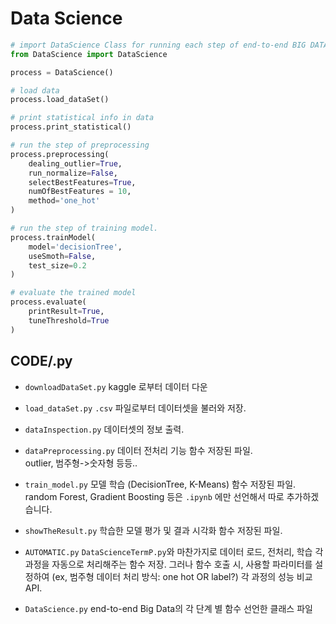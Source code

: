 # Data Science
``` python
# import DataScience Class for running each step of end-to-end BIG DATA process
from DataScience import DataScience
```

``` python
process = DataScience()
```

``` python
# load data
process.load_dataSet()
```
  
``` python
# print statistical info in data
process.print_statistical()
```

``` python
# run the step of preprocessing
process.preprocessing(
    dealing_outlier=True,
    run_normalize=False,
    selectBestFeatures=True,
    numOfBestFeatures = 10,
    method='one_hot'
)
```

``` python
# run the step of training model.
process.trainModel(
    model='decisionTree',
    useSmoth=False,
    test_size=0.2
)
```
  
``` python
# evaluate the trained model
process.evaluate(
    printResult=True,
    tuneThreshold=True
)
```
  
## CODE/.py
- `downloadDataSet.py`
kaggle 로부터 데이터 다운 

- `load_dataSet.py`
`.csv` 파일로부터 데이터셋을 불러와 저장.

- `dataInspection.py`
데이터셋의 정보 출력.

- `dataPreprocessing.py`
데이터 전처리 기능 함수 저장된 파일.  
outlier, 범주형->숫자형 등등..

- `train_model.py`
모델 학습 (DecisionTree, K-Means) 함수 저장된 파일.
random Forest, Gradient Boosting 등은 `.ipynb` 에만 선언해서 따로 추가하겠습니다. 

- `showTheResult.py`
학습한 모델 평가 및 결과 시각화 함수 저장된 파일.

- `AUTOMATIC.py`
`DataScienceTermP.py`와 마찬가지로 데이터 로드, 전처리, 학습 각 과정을 자동으로 처리해주는 함수 저장.
그러나 함수 호출 시,  사용할 파라미터를 설정하여 (ex, 범주형 데이터 처리 방식: one hot OR label?) 
각 과정의 성능 비교 API. 

- `DataScience.py`
end-to-end Big Data의 각 단계 별 함수 선언한 클래스 파일

